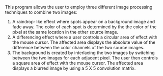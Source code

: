This program allows the user to employ three different image processing techniques to combine two images:
  1.  A raindrop-like effect where spots appear on a background image and fade away. The color of each spot 
      is determined by the the color of the pixel at the same location in the other source image.
  2.  A differencing effect where a user controls a circular area of effect with the mouse cursor. The affected area 
      displays the absolute value of the difference between the color channels of the two source images.
  3.  The background is created by interlacing the two images by switching between the two images for each 
      adjacent pixel. The user then controls a square area of effect with the mouse cursor. The affected area
      displays a blurred image by using a 5 X 5 convolution matrix.
